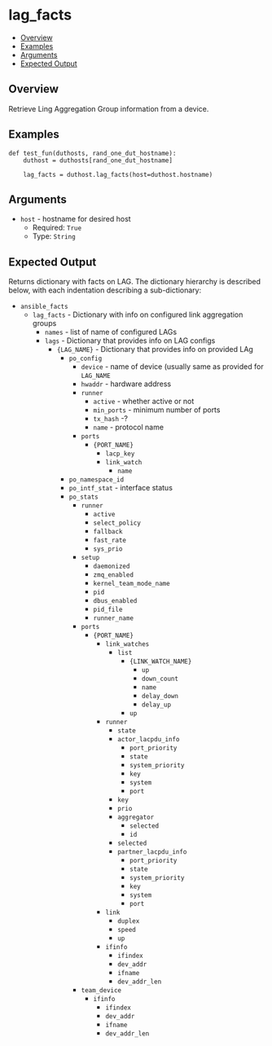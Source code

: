 # lag_facts

- [Overview](#overview)
- [Examples](#examples)
- [Arguments](#arguments)
- [Expected Output](#expected-output)

## Overview
Retrieve Ling Aggregation Group information from a device.

## Examples
```
def test_fun(duthosts, rand_one_dut_hostname):
    duthost = duthosts[rand_one_dut_hostname]

    lag_facts = duthost.lag_facts(host=duthost.hostname)
```

## Arguments
- `host` - hostname for desired host
    - Required: `True`
    - Type: `String`

## Expected Output
Returns dictionary with facts on LAG. The dictionary hierarchy is described below, with each indentation describing a sub-dictionary:

- `ansible_facts`
    - `lag_facts` - Dictionary with info on configured link aggregation groups
        - `names` - list of name of configured LAGs
        - `lags` - Dictionary that provides info on LAG configs
            - `{LAG_NAME}` - Dictionary that provides info on provided LAg
                - `po_config`
                    - `device` - name of device (usually same as provided for `LAG_NAME`
                    - `hwaddr` - hardware address
                    - `runner`
                        - `active` - whether active or not
                        - `min_ports` - minimum number of ports
                        - `tx_hash` -?
                        - `name` - protocol name
                    - `ports`
                        - `{PORT_NAME}`
                            - `lacp_key`
                            - `link_watch`
                                - `name`
                - `po_namespace_id`
                - `po_intf_stat` - interface status
                - `po_stats`
                    - `runner`
                        - `active`
                        - `select_policy`
                        - `fallback`
                        - `fast_rate`
                        - `sys_prio`
                    - `setup`
                        - `daemonized`
                        - `zmq_enabled`
                        - `kernel_team_mode_name`
                        - `pid`
                        - `dbus_enabled`
                        - `pid_file`
                        - `runner_name`
                    - `ports`
                        - `{PORT_NAME}`
                            - `link_watches`
                                - `list`
                                    - `{LINK_WATCH_NAME}`
                                        - `up`
                                        - `down_count`
                                        - `name`
                                        - `delay_down`
                                        - `delay_up`
                                    - `up`
                            - `runner`
                                - `state`
                                - `actor_lacpdu_info`
                                    - `port_priority`
                                    - `state`
                                    - `system_priority`
                                    - `key`
                                    - `system`
                                    - `port`
                                - `key`
                                - `prio`
                                - `aggregator`
                                    - `selected`
                                    - `id`
                                - `selected`
                                - `partner_lacpdu_info`
                                    - `port_priority`
                                    - `state`
                                    - `system_priority`
                                    - `key`
                                    - `system`
                                    - `port`
                            - `link`
                                - `duplex`
                                - `speed`
                                - `up`
                            - `ifinfo`
                                - `ifindex`
                                - `dev_addr`
                                - `ifname`
                                - `dev_addr_len`
                    - `team_device`
                        - `ifinfo`
                            - `ifindex`
                            - `dev_addr`
                            - `ifname`
                            - `dev_addr_len`
